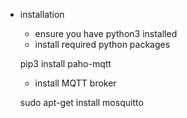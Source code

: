 
* installation
    * ensure you have python3 installed
    * install required python packages

    pip3 install paho-mqtt

    * install MQTT broker
    
    sudo apt-get install mosquitto